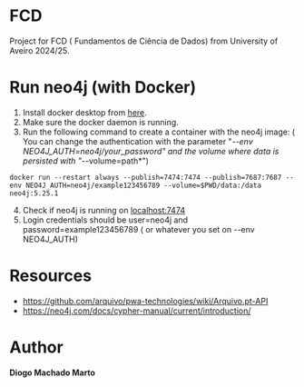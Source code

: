 # FCD
Project for FCD ( Fundamentos de Ciência de Dados) from University of Aveiro 2024/25.

# Run neo4j (with Docker)

1. Install docker desktop from [here](https://www.docker.com/products/docker-desktop/).
2. Make sure the docker daemon is running.
3. Run the following command to create a container with the neo4j image:
( You can change the authentication with the parameter "*--env NEO4J_AUTH=neo4j/your_password" and the volume where data is persisted with "*--volume=path*")
```
docker run --restart always --publish=7474:7474 --publish=7687:7687 --env NEO4J_AUTH=neo4j/example123456789 --volume=$PWD/data:/data neo4j:5.25.1
 ```
4. Check if neo4j is running on [localhost:7474](http://localhost:7474/)
5. Login credentials should be user=neo4j and password=example123456789 ( or whatever you set on --env NEO4J_AUTH)
# Resources
- https://github.com/arquivo/pwa-technologies/wiki/Arquivo.pt-API
- https://neo4j.com/docs/cypher-manual/current/introduction/

# Author
**Diogo Machado Marto**